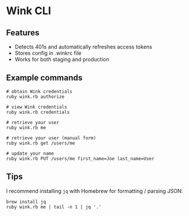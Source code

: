 # Wink CLI

## Features

* Detects 401s and automatically refreshes access tokens
* Stores config in .winkrc file
* Works for both staging and production

## Example commands

```
# obtain Wink credentials
ruby wink.rb authorize

# view Wink credentials
ruby wink.rb credentials

# retrieve your user
ruby wink.rb me

# retrieve your user (manual form)
ruby wink.rb get /users/me

# update your name
ruby wink.rb PUT /users/me first_name=Joe last_name=User
```

## Tips

I recommend installing `jq` with Homebrew for formatting / parsing JSON:

```
brew install jq
ruby wink.rb me | tail -n 1 | jq '.'
```
